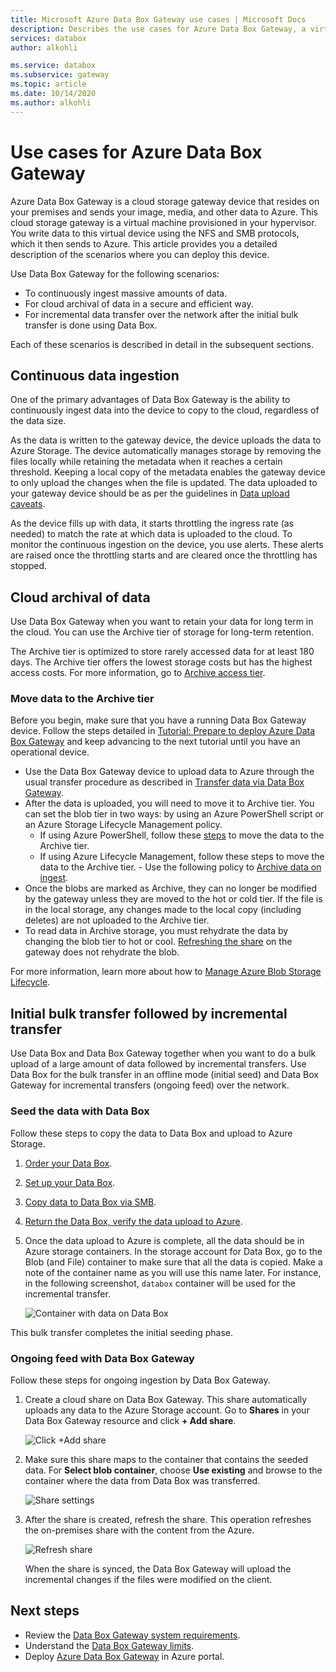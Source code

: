 ```yaml
---
title: Microsoft Azure Data Box Gateway use cases | Microsoft Docs
description: Describes the use cases for Azure Data Box Gateway, a virtual appliance storage solution that lets you transfer data to Azure,
services: databox
author: alkohli

ms.service: databox
ms.subservice: gateway
ms.topic: article
ms.date: 10/14/2020
ms.author: alkohli
---
```


# Use cases for Azure Data Box Gateway

Azure Data Box Gateway is a cloud storage gateway device that resides on your premises and sends your image, media, and other data to Azure. This cloud storage gateway is a virtual machine provisioned in your hypervisor. You write data to this virtual device using the NFS and SMB protocols, which it then sends to Azure. This article provides you a detailed description of the scenarios where you can deploy this device.

Use Data Box Gateway for the following scenarios:

- To continuously ingest massive amounts of data.
- For cloud archival of data in a secure and efficient way.
- For incremental data transfer over the network after the initial bulk transfer is done using Data Box.

Each of these scenarios is described in detail in the subsequent sections.


## Continuous data ingestion

One of the primary advantages of Data Box Gateway is the ability to continuously ingest data into the device to copy to the cloud, regardless of the data size.

As the data is written to the gateway device, the device uploads the data to Azure Storage. The device automatically manages storage by removing the files locally while retaining the metadata when it reaches a certain threshold. Keeping a local copy of the metadata enables the gateway device to only upload the changes when the file is updated. The data uploaded to your gateway device should be as per the guidelines in [Data upload caveats](data-box-gateway-limits.md#data-upload-caveats).

As the device fills up with data, it starts throttling the ingress rate (as needed) to match the rate at which data is uploaded to the cloud. To monitor the continuous ingestion on the device, you use alerts. These alerts are raised once the throttling starts and are cleared once the throttling has stopped.

## Cloud archival of data

Use Data Box Gateway when you want to retain your data for long term in the cloud. You can use the Archive tier of storage for long-term retention.

The Archive tier is optimized to store rarely accessed data for at least 180 days. The Archive tier offers the lowest storage costs but has the highest access costs. For more information, go to [Archive access tier](../storage/blobs/storage-blob-storage-tiers.md#archive-access-tier).

### Move data to the Archive tier

Before you begin, make sure that you have a running Data Box Gateway device. Follow the steps detailed in [Tutorial: Prepare to deploy Azure Data Box Gateway](data-box-gateway-deploy-prep.md) and keep advancing to the next tutorial until you have an operational device.

- Use the Data Box Gateway device to upload data to Azure through the usual transfer procedure as described in [Transfer data via Data Box Gateway](data-box-gateway-deploy-add-shares.md).
- After the data is uploaded, you will need to move it to Archive tier. You can set the blob tier in two ways: by using an Azure PowerShell script or an Azure Storage Lifecycle Management policy.  
    - If using Azure PowerShell, follow these [steps](../databox/data-box-how-to-set-data-tier.md#use-azure-powershell-to-set-the-blob-tier) to move the data to the Archive tier.
    - If using Azure Lifecycle Management, follow these steps to move the data to the Archive tier.
                - Use the following policy to [Archive data on ingest](../storage/blobs/storage-lifecycle-management-concepts.md#archive-data-after-ingest).
- Once the blobs are marked as Archive, they can no longer be modified by the gateway unless they are moved to the hot or cold tier. If the file is in the local storage, any changes made to the local copy (including deletes) are not uploaded to the Archive tier.
- To read data in Archive storage, you must rehydrate the data by changing the blob tier to hot or cool. [Refreshing the share](data-box-gateway-manage-shares.md#refresh-shares) on the gateway does not rehydrate the blob.

For more information, learn more about how to [Manage Azure Blob Storage Lifecycle](../storage/blobs/storage-lifecycle-management-concepts.md).

## Initial bulk transfer followed by incremental transfer

Use Data Box and Data Box Gateway together when you want to do a bulk upload of a large amount of data followed by incremental transfers. Use Data Box for the bulk transfer in an offline mode (initial seed) and Data Box Gateway for incremental transfers (ongoing feed) over the network.

### Seed the data with Data Box

Follow these steps to copy the data to Data Box and upload to Azure Storage.

1. [Order your Data Box](../databox/data-box-deploy-ordered.md).
2. [Set up your Data Box](../databox/data-box-deploy-set-up.md).
3. [Copy data to Data Box via SMB](../databox/data-box-deploy-copy-data.md).
4. [Return the Data Box, verify the data upload to Azure](../databox/data-box-deploy-picked-up.md).
5. Once the data upload to Azure is complete, all the data should be in Azure storage containers. In the storage account for Data Box, go to the Blob (and File) container to make sure that all the data is copied. Make a note of the container name as you will use this name later. For instance, in the following screenshot, `databox` container will be used for the incremental transfer.

    ![Container with data on Data Box](media/data-box-gateway-use-cases/data-container.png)

This bulk transfer completes the initial seeding phase.

### Ongoing feed with Data Box Gateway

Follow these steps for ongoing ingestion by Data Box Gateway. 

1. Create a cloud share on Data Box Gateway. This share automatically uploads any data to the Azure Storage account. Go to **Shares** in your Data Box Gateway resource and click **+ Add share**.

    ![Click +Add share](media/data-box-gateway-use-cases/add-share.png)

2. Make sure this share maps to the container that contains the seeded data. For **Select blob container**, choose **Use existing** and browse to the container where the data from Data Box was transferred.

    ![Share settings](media/data-box-gateway-use-cases/share-settings-select-existing-container.png)

3. After the share is created, refresh the share. This operation refreshes the on-premises share with the content from the Azure.

    ![Refresh share](media/data-box-gateway-use-cases/refresh-share.png)

    When the share is synced, the Data Box Gateway will upload the incremental changes if the files were modified on the client.

## Next steps

- Review the [Data Box Gateway system requirements](data-box-gateway-system-requirements.md).
- Understand the [Data Box Gateway limits](data-box-gateway-limits.md).
- Deploy [Azure Data Box Gateway](data-box-gateway-deploy-prep.md) in Azure portal.
